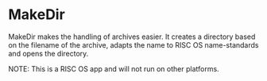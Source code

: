 # MakeDir
MakeDir makes the handling of archives easier. It creates a directory based on the filename of the archive, adapts the name to RISC OS name-standards and opens the directory.

NOTE: This is a RISC OS app and will not run on other platforms.
